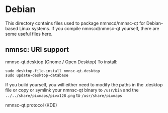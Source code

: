 
Debian
====================
This directory contains files used to package nmnscd/nmnsc-qt
for Debian-based Linux systems. If you compile nmnscd/nmnsc-qt yourself, there are some useful files here.

## nmnsc: URI support ##


nmnsc-qt.desktop  (Gnome / Open Desktop)
To install:

	sudo desktop-file-install nmnsc-qt.desktop
	sudo update-desktop-database

If you build yourself, you will either need to modify the paths in
the .desktop file or copy or symlink your nmnsc-qt binary to `/usr/bin`
and the `../../share/pixmaps/pivx128.png` to `/usr/share/pixmaps`

nmnsc-qt.protocol (KDE)

